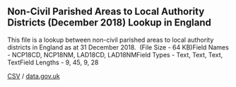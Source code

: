 ## Non-Civil Parished Areas to Local Authority Districts (December 2018) Lookup in England

This file is a lookup between non-civil parished areas to local authority districts in England as at 31 December 2018.  (File Size - 64 KB)Field Names - NCP18CD, NCP18NM, LAD18CD, LAD18NMField Types - Text, Text, Text, TextField Lengths - 9, 45, 9, 28

[CSV](../csv/123.csv) / [data.gov.uk](https://data.gov.uk/dataset/84694644-2ec8-4cbb-a237-ade43457cdd6/non-civil-parished-areas-to-local-authority-districts-december-2018-lookup-in-england)

